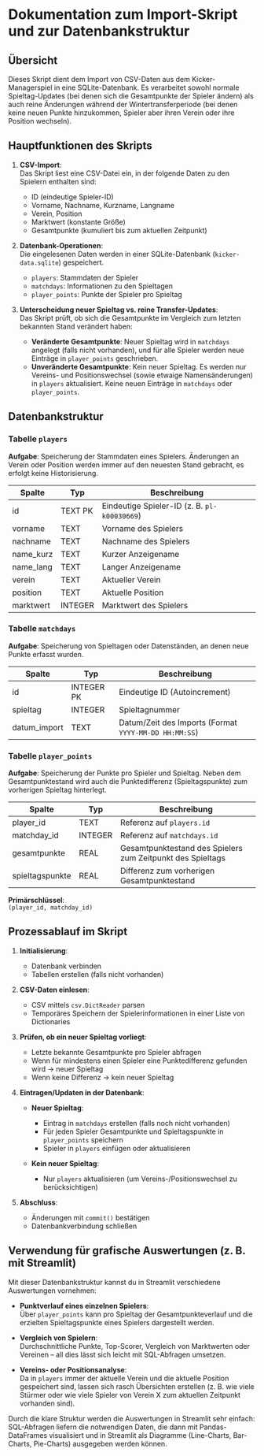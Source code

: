 # Dokumentation zum Import-Skript und zur Datenbankstruktur

## Übersicht

Dieses Skript dient dem Import von CSV-Daten aus dem Kicker-Managerspiel in eine SQLite-Datenbank. Es verarbeitet sowohl normale Spieltag-Updates (bei denen sich die Gesamtpunkte der Spieler ändern) als auch reine Änderungen während der Wintertransferperiode (bei denen keine neuen Punkte hinzukommen, Spieler aber ihren Verein oder ihre Position wechseln).

## Hauptfunktionen des Skripts

1. **CSV-Import**:  
   Das Skript liest eine CSV-Datei ein, in der folgende Daten zu den Spielern enthalten sind:
   - ID (eindeutige Spieler-ID)
   - Vorname, Nachname, Kurzname, Langname
   - Verein, Position
   - Marktwert (konstante Größe)
   - Gesamtpunkte (kumuliert bis zum aktuellen Zeitpunkt)

2. **Datenbank-Operationen**:  
   Die eingelesenen Daten werden in einer SQLite-Datenbank (`kicker-data.sqlite`) gespeichert.  
   - `players`: Stammdaten der Spieler
   - `matchdays`: Informationen zu den Spieltagen
   - `player_points`: Punkte der Spieler pro Spieltag

3. **Unterscheidung neuer Spieltag vs. reine Transfer-Updates**:  
   Das Skript prüft, ob sich die Gesamtpunkte im Vergleich zum letzten bekannten Stand verändert haben:
   - **Veränderte Gesamtpunkte**: Neuer Spieltag wird in `matchdays` angelegt (falls nicht vorhanden), und für alle Spieler werden neue Einträge in `player_points` geschrieben.
   - **Unveränderte Gesamtpunkte**: Kein neuer Spieltag. Es werden nur Vereins- und Positionswechsel (sowie etwaige Namensänderungen) in `players` aktualisiert. Keine neuen Einträge in `matchdays` oder `player_points`.

## Datenbankstruktur

### Tabelle `players`

**Aufgabe**: Speicherung der Stammdaten eines Spielers. Änderungen an Verein oder Position werden immer auf den neuesten Stand gebracht, es erfolgt keine Historisierung.

| Spalte    | Typ    | Beschreibung                                |
|-----------|---------|---------------------------------------------|
| id        | TEXT PK | Eindeutige Spieler-ID (z. B. `pl-k00030669`)|
| vorname   | TEXT    | Vorname des Spielers                        |
| nachname  | TEXT    | Nachname des Spielers                       |
| name_kurz | TEXT    | Kurzer Anzeigename                          |
| name_lang | TEXT    | Langer Anzeigename                          |
| verein    | TEXT    | Aktueller Verein                            |
| position  | TEXT    | Aktuelle Position                           |
| marktwert | INTEGER | Marktwert des Spielers                      |

### Tabelle `matchdays`

**Aufgabe**: Speicherung von Spieltagen oder Datenständen, an denen neue Punkte erfasst wurden.

| Spalte       | Typ        | Beschreibung                                         |
|--------------|------------|------------------------------------------------------|
| id           | INTEGER PK | Eindeutige ID (Autoincrement)                       |
| spieltag     | INTEGER    | Spieltagnummer                                      |
| datum_import | TEXT       | Datum/Zeit des Imports (Format `YYYY-MM-DD HH:MM:SS`)|

### Tabelle `player_points`

**Aufgabe**: Speicherung der Punkte pro Spieler und Spieltag. Neben dem Gesamtpunktestand wird auch die Punktedifferenz (Spieltagspunkte) zum vorherigen Spieltag hinterlegt.

| Spalte         | Typ    | Beschreibung                                                  |
|----------------|---------|--------------------------------------------------------------|
| player_id      | TEXT   | Referenz auf `players.id`                                    |
| matchday_id    | INTEGER| Referenz auf `matchdays.id`                                   |
| gesamtpunkte    | REAL   | Gesamtpunktestand des Spielers zum Zeitpunkt des Spieltags   |
| spieltagspunkte | REAL   | Differenz zum vorherigen Gesamtpunktestand                   |

**Primärschlüssel**:  
`(player_id, matchday_id)`

## Prozessablauf im Skript

1. **Initialisierung**:  
   - Datenbank verbinden
   - Tabellen erstellen (falls nicht vorhanden)
   
2. **CSV-Daten einlesen**:  
   - CSV mittels `csv.DictReader` parsen
   - Temporäres Speichern der Spielerinformationen in einer Liste von Dictionaries

3. **Prüfen, ob ein neuer Spieltag vorliegt**:  
   - Letzte bekannte Gesamtpunkte pro Spieler abfragen
   - Wenn für mindestens einen Spieler eine Punktedifferenz gefunden wird → neuer Spieltag
   - Wenn keine Differenz → kein neuer Spieltag

4. **Eintragen/Updaten in der Datenbank**:
   - **Neuer Spieltag**:  
     - Eintrag in `matchdays` erstellen (falls noch nicht vorhanden)  
     - Für jeden Spieler Gesamtpunkte und Spieltagspunkte in `player_points` speichern  
     - Spieler in `players` einfügen oder aktualisieren
     
   - **Kein neuer Spieltag**:  
     - Nur `players` aktualisieren (um Vereins-/Positionswechsel zu berücksichtigen)

5. **Abschluss**:  
   - Änderungen mit `commit()` bestätigen
   - Datenbankverbindung schließen

## Verwendung für grafische Auswertungen (z. B. mit Streamlit)

Mit dieser Datenbankstruktur kannst du in Streamlit verschiedene Auswertungen vornehmen:

- **Punktverlauf eines einzelnen Spielers**:  
  Über `player_points` kann pro Spieltag der Gesamtpunkteverlauf und die erzielten Spieltagspunkte eines Spielers dargestellt werden.

- **Vergleich von Spielern**:  
  Durchschnittliche Punkte, Top-Scorer, Vergleich von Marktwerten oder Vereinen – all dies lässt sich leicht mit SQL-Abfragen umsetzen.

- **Vereins- oder Positionsanalyse**:  
  Da in `players` immer der aktuelle Verein und die aktuelle Position gespeichert sind, lassen sich rasch Übersichten erstellen (z. B. wie viele Stürmer oder wie viele Spieler von Verein X zum aktuellen Zeitpunkt vorhanden sind).

Durch die klare Struktur werden die Auswertungen in Streamlit sehr einfach: SQL-Abfragen liefern die notwendigen Daten, die dann mit Pandas-DataFrames visualisiert und in Streamlit als Diagramme (Line-Charts, Bar-Charts, Pie-Charts) ausgegeben werden können.
